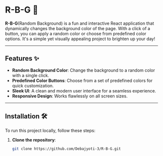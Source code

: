 # R-B-G 🎨

**R-B-G**(Random Background) is a fun and interactive React application that dynamically changes the background color of the page. With a click of a button, you can apply a random color or choose from predefined color options. It's a simple yet visually appealing project to brighten up your day!

---

## Features ✨

- **Random Background Color**: Change the background to a random color with a single click.
- **Predefined Color Buttons**: Choose from a set of predefined colors for quick customization.
- **Sleek UI**: A clean and modern user interface for a seamless experience.
- **Responsive Design**: Works flawlessly on all screen sizes.

---

## Installation 🛠️

To run this project locally, follow these steps:

1. **Clone the repository**:
   ```bash
   git clone https://github.com/Debajyoti-3/R-B-G.git
